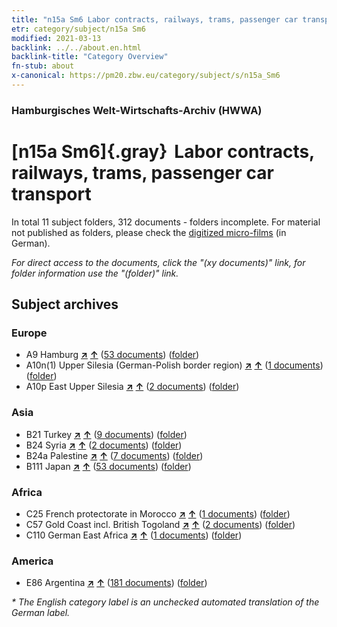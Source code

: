 ```yaml
---
title: "n15a Sm6 Labor contracts, railways, trams, passenger car transport"
etr: category/subject/n15a Sm6
modified: 2021-03-13
backlink: ../../about.en.html
backlink-title: "Category Overview"
fn-stub: about
x-canonical: https://pm20.zbw.eu/category/subject/s/n15a_Sm6
---
```


### Hamburgisches Welt-Wirtschafts-Archiv (HWWA)
# [n15a Sm6]{.gray}&#8201; Labor contracts, railways, trams, passenger car transport&#160; 





In total 11 subject folders, 312 documents - folders incomplete.
For material not published as folders, please check the [digitized micro-films](/film/h1_sh.de.html) (in German).

_For direct access to the documents, click the "(xy documents)" link, for folder information use the "(folder)" link._

## Subject archives



### Europe

- A9 Hamburg [**&nearr;**](../../../geo/i/140905/about.en.html "Hamburg (all folders)") [**&uarr;**](../../../geo/about.en.html#A9 "Country category system") (<a href="https://pm20.zbw.eu/dfgview/sh/140905,145211" title="about: Hamburg : Labor contracts, railways, trams, passenger car transport" target="_blank">53 documents</a>) ([folder](../../../../folder/sh/1409xx/140905/1452xx/145211/about.en.html))
- A10n(1) Upper Silesia (German-Polish border region) [**&nearr;**](../../../geo/i/140948/about.en.html "Upper Silesia (German-Polish border region) (all folders)") [**&uarr;**](../../../geo/about.en.html#A10n(1) "Country category system") (<a href="https://pm20.zbw.eu/dfgview/sh/140948,145211" title="about: Upper Silesia (German-Polish border region) : Labor contracts, railways, trams, passenger car transport" target="_blank">1 documents</a>) ([folder](../../../../folder/sh/1409xx/140948/1452xx/145211/about.en.html))
- A10p East Upper Silesia [**&nearr;**](../../../geo/i/140951/about.en.html "East Upper Silesia (all folders)") [**&uarr;**](../../../geo/about.en.html#A10p "Country category system") (<a href="https://pm20.zbw.eu/dfgview/sh/140951,145211" title="about: East Upper Silesia : Labor contracts, railways, trams, passenger car transport" target="_blank">2 documents</a>) ([folder](../../../../folder/sh/1409xx/140951/1452xx/145211/about.en.html))

### Asia

- B21 Turkey [**&nearr;**](../../../geo/i/141111/about.en.html "Turkey (all folders)") [**&uarr;**](../../../geo/about.en.html#B21 "Country category system") (<a href="https://pm20.zbw.eu/dfgview/sh/141111,145211" title="about: Turkey : Labor contracts, railways, trams, passenger car transport" target="_blank">9 documents</a>) ([folder](../../../../folder/sh/1411xx/141111/1452xx/145211/about.en.html))
- B24 Syria [**&nearr;**](../../../geo/i/141114/about.en.html "Syria (all folders)") [**&uarr;**](../../../geo/about.en.html#B24 "Country category system") (<a href="https://pm20.zbw.eu/dfgview/sh/141114,145211" title="about: Syria : Labor contracts, railways, trams, passenger car transport" target="_blank">2 documents</a>) ([folder](../../../../folder/sh/1411xx/141114/1452xx/145211/about.en.html))
- B24a Palestine [**&nearr;**](../../../geo/i/141115/about.en.html "Palestine (all folders)") [**&uarr;**](../../../geo/about.en.html#B24a "Country category system") (<a href="https://pm20.zbw.eu/dfgview/sh/141115,145211" title="about: Palestine : Labor contracts, railways, trams, passenger car transport" target="_blank">7 documents</a>) ([folder](../../../../folder/sh/1411xx/141115/1452xx/145211/about.en.html))
- B111 Japan [**&nearr;**](../../../geo/i/141272/about.en.html "Japan (all folders)") [**&uarr;**](../../../geo/about.en.html#B111 "Country category system") (<a href="https://pm20.zbw.eu/dfgview/sh/141272,145211" title="about: Japan : Labor contracts, railways, trams, passenger car transport" target="_blank">53 documents</a>) ([folder](../../../../folder/sh/1412xx/141272/1452xx/145211/about.en.html))

### Africa

- C25 French protectorate in Morocco [**&nearr;**](../../../geo/i/141358/about.en.html "French protectorate in Morocco (all folders)") [**&uarr;**](../../../geo/about.en.html#C25 "Country category system") (<a href="https://pm20.zbw.eu/dfgview/sh/141358,145211" title="about: French protectorate in Morocco : Labor contracts, railways, trams, passenger car transport" target="_blank">1 documents</a>) ([folder](../../../../folder/sh/1413xx/141358/1452xx/145211/about.en.html))
- C57 Gold Coast incl. British Togoland [**&nearr;**](../../../geo/i/141406/about.en.html "Gold Coast incl. British Togoland (all folders)") [**&uarr;**](../../../geo/about.en.html#C57 "Country category system") (<a href="https://pm20.zbw.eu/dfgview/sh/141406,145211" title="about: Gold Coast incl. British Togoland : Labor contracts, railways, trams, passenger car transport" target="_blank">2 documents</a>) ([folder](../../../../folder/sh/1414xx/141406/1452xx/145211/about.en.html))
- C110 German East Africa [**&nearr;**](../../../geo/i/141471/about.en.html "German East Africa (all folders)") [**&uarr;**](../../../geo/about.en.html#C110 "Country category system") (<a href="https://pm20.zbw.eu/dfgview/sh/141471,145211" title="about: German East Africa : Labor contracts, railways, trams, passenger car transport" target="_blank">1 documents</a>) ([folder](../../../../folder/sh/1414xx/141471/1452xx/145211/about.en.html))

### America

- E86 Argentina [**&nearr;**](../../../geo/i/141692/about.en.html "Argentina (all folders)") [**&uarr;**](../../../geo/about.en.html#E86 "Country category system") (<a href="https://pm20.zbw.eu/dfgview/sh/141692,145211" title="about: Argentina : Labor contracts, railways, trams, passenger car transport" target="_blank">181 documents</a>) ([folder](../../../../folder/sh/1416xx/141692/1452xx/145211/about.en.html))


_* The English category label is an unchecked automated translation of the German label._

